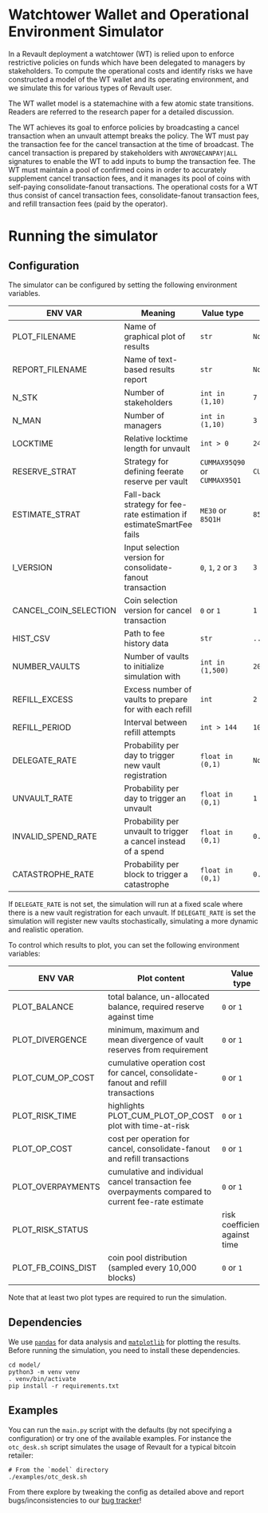 # Watchtower Wallet and Operational Environment Simulator

In a Revault deployment a watchtower (WT) is relied upon to enforce restrictive policies on funds which have been delegated to managers by stakeholders. To compute the operational costs and identify risks we have constructed a model of the WT wallet and its operating environment, and we simulate this for various types of Revault user.

The WT wallet model is a statemachine with a few atomic state transitions. Readers are referred to the research paper for a detailed discussion. 

The WT achieves its goal to enforce policies by broadcasting a cancel transaction when an unvault attempt breaks the policy. The WT must pay the transaction fee for the cancel transaction at the time of broadcast. The cancel transaction is prepared by stakeholders with `ANYONECANPAY|ALL` signatures to enable the WT to add inputs to bump the transaction fee. The WT must maintain a pool of confirmed coins in order to accurately supplement cancel transaction fees, and it manages its pool of coins with self-paying consolidate-fanout transactions. The operational costs for a WT thus consist of cancel transaction fees, consolidate-fanout transaction fees, and refill transaction fees (paid by the operator).

# Running the simulator

## Configuration

The simulator can be configured by setting the following environment variables. 

| ENV VAR | Meaning | Value type | Default value |
| --- | --- | --- | --- |
| PLOT_FILENAME | Name of graphical plot of results | `str` | `None`|
| REPORT_FILENAME | Name of text-based results report | `str` |`None`|
| N_STK | Number of stakeholders | `int in (1,10)` |`7`|
| N_MAN | Number of managers | `int in (1,10)` |`3`|
| LOCKTIME | Relative locktime length for unvault | `int > 0` |`24`|
| RESERVE_STRAT | Strategy for defining feerate reserve per vault | `CUMMAX95Q90` or `CUMMAX95Q1` |`CUMMAX95Q90`|
| ESTIMATE_STRAT | Fall-back strategy for fee-rate estimation if estimateSmartFee fails | `ME30` or `85Q1H`| `85Q1H`|
| I_VERSION | Input selection version for consolidate-fanout transaction |`0`, `1`, `2` or `3`|`3`|
| CANCEL_COIN_SELECTION | Coin selection version for cancel transaction |`0` or `1`|`1`|
| HIST_CSV | Path to fee history data | `str` | `../block_fees/historical_fees.csv`|
| NUMBER_VAULTS | Number of vaults to initialize simulation with | `int in (1,500)`|`20`|
| REFILL_EXCESS | Excess number of vaults to prepare for with each refill | `int` |`2`|
| REFILL_PERIOD | Interval between refill attempts | `int > 144` |`1008`|
| DELEGATE_RATE | Probability per day to trigger new vault registration | `float in (0,1)`|`None`|
| UNVAULT_RATE | Probability per day to trigger an unvault | `float in (0,1)`|`1`|
| INVALID_SPEND_RATE | Probability per unvault to trigger a cancel instead of a spend | `float in (0,1)`|`0.01`|
| CATASTROPHE_RATE | Probability per block to trigger a catastrophe| `float in (0,1)`|`0.001`|

If `DELEGATE_RATE` is not set, the simulation will run at a fixed scale where there is a new vault registration for each unvault. If `DELEGATE_RATE` is set the simulation will register new vaults stochastically, simulating a more dynamic and realistic operation. 

To control which results to plot, you can set the following environment variables:

| ENV VAR | Plot content | Value type | Default value |
| --- | --- | --- | --- |
|PLOT_BALANCE|total balance, un-allocated balance, required reserve against time|`0` or `1`|`1`|
|PLOT_DIVERGENCE| minimum, maximum and mean divergence of vault reserves from requirement|`0` or `1`|`0`|
|PLOT_CUM_OP_COST|cumulative operation cost for cancel, consolidate-fanout and refill transactions|`0` or `1`|`1`|
|PLOT_RISK_TIME|highlights PLOT_CUM_PLOT_OP_COST plot with time-at-risk|`0` or `1`|`0`|
|PLOT_OP_COST| cost per operation for cancel, consolidate-fanout and refill transactions|`0` or `1`|`0`|
|PLOT_OVERPAYMENTS|cumulative and individual cancel transaction fee overpayments compared to current fee-rate estimate|`0` or `1`|`0`|
|PLOT_RISK_STATUS||risk coefficient against time|`0` or `1`|`0`|
|PLOT_FB_COINS_DIST|coin pool distribution (sampled every 10,000 blocks)|`0` or `1`|`0`|

Note that at least two plot types are required to run the simulation.

## Dependencies

We use [`pandas`](https://pandas.pydata.org/) for data analysis and [`matplotlib`](https://matplotlib.org/) for plotting the results.
Before running the simulation, you need to install these dependencies.
```
cd model/
python3 -m venv venv
. venv/bin/activate
pip install -r requirements.txt
```

## Examples

You can run the `main.py` script with the defaults (by not specifying a configuration) or try one
of the available examples. For instance the `otc_desk.sh` script simulates the usage of Revault for
a typical bitcoin retailer:
```
# From the `model` directory
./examples/otc_desk.sh
```

From there explore by tweaking the config as detailed above and report bugs/inconsistencies to our
[bug tracker](https://github.com/revault/watchtower_paper/issues)!
